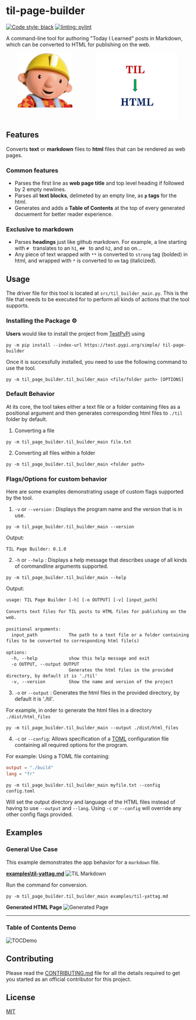 # til-page-builder

[![Code style: black](https://img.shields.io/badge/code%20style-black-000000.svg)](https://github.com/psf/black) [![linting: pylint](https://img.shields.io/badge/linting-pylint-yellowgreen)](https://github.com/pylint-dev/pylint)

A command-line tool for authoring "Today I Learned" posts in Markdown, which can be converted to HTML for publishing on the web.

<div align="center" style="width: 100%">
  <div style="display: flex; align-items: flex-start; justify-content: space-around;">
    <img width="150" src="./assets/bob_the_builder.png" alt="Bob the builder image">
    <img width="225" src="./assets/til_to_html.png" alt="TIL to HTML image">
  </div>
</div>

## Features
Converts **text** or **markdown** files to **html** files that can be rendered as web pages.

### Common features
* Parses the first line as **web page title** and top level heading if followed by 2 empty newlines.
* Parses all **text blocks**, delimeted by an empty line, as **`p` tags** for the html.
* Generates and adds a **Table of Contents** at the top of every generated docuement for better reader experience.

### Exclusive to markdown
* Parses **headings** just like github markdown. For example, a line starting with `# ` translates to an `h1`,  `## ` to and `h2`, and so on...
* Any piece of text wrapped with `**` is converted to `strong` tag (bolded) in html, and wrapped with `*` is converted to `em` tag (italicized).

## Usage

The driver file for this tool is located at `src/til_builder_main.py`. This is the file that needs to be executed for to perform all kinds of actions that the tool supports.

### Installing the Package ⚙️

**Users** would like to install the project from [TestPyPi](https://test.pypi.org/) using
```
py -m pip install --index-url https://test.pypi.org/simple/ til-page-builder
```

Once it is successfully installed, you need to use the following command to use the tool.
```
py -m til_page_builder.til_builder_main <file/folder path> [OPTIONS]
```

### Default Behavior

At its core, the tool takes either a text file or a folder containing files as a positional argument and then generates corresponding html files to `./til` folder by default.

1. Converting a file

```
py -m til_page_builder.til_builder_main file.txt
```

2. Converting all files within a folder

```
py -m til_page_builder.til_builder_main <folder path>
```

### Flags/Options for custom behavior

Here are some examples demonstrating usage of custom flags supported by the tool.

1. `-v` or `--version` : Displays the program name and the version that is in use.
```
py -m til_page_builder.til_builder_main --version
```

Output:

```
TIL Page Builder: 0.1.0
```

2. `-h` or `--help` : Displays a help message that describes usage of all kinds of commandline arguments supported.

```
py -m til_page_builder.til_builder_main --help
```

Output:
```
usage: TIL Page Builder [-h] [-o OUTPUT] [-v] [input_path]

Converts text files for TIL posts to HTML files for publishing on the web.

positional arguments:
  input_path            The path to a text file or a folder containing files to be converted to corresponding html file(s)

options:
  -h, --help            show this help message and exit
  -o OUTPUT, --output OUTPUT
                        Generates the html files in the provided directory, by default it is './til'
  -v, --version         Show the name and version of the project
```

3. `-o` or `--output` : Generates the html files in the provided directory, by default it is './til'.

For example, in order to generate the html files in a directory `./dist/html_files`
```
py -m til_page_builder.til_builder_main --output ./dist/html_files
```
4. `-c` or `--config`: Allows specification of a [TOML](https://toml.io/en/) configuration file containing all required options for the program.

For example: Using a TOML file containing:
```TOML
output = "./build"
lang = "fr"
```
```
py -m til_page_builder.til_builder_main myfile.txt --config config.toml
```

Will set the output directory and language of the HTML files  instead of having to use `--output` and `--lang`. Using `-c` or `--config` will override any other config flags provided.

## Examples

### General Use Case

This example demonstrates the app behavior for a `markdown` file.

[**examples\til-yattag.md**](https://github.com/Amnish04/til-page-builder/blob/master/examples/til-yattag.md)
![TIL Markdown](https://github.com/Amnish04/til-page-builder/assets/78865303/eb3197a2-59e7-4058-85dd-feeeb3af8fa2)

Run the command for conversion.
```
py -m til_page_builder.til_builder_main examples/til-yattag.md
```

**Generated HTML Page**
![Generated Page](https://github.com/Amnish04/til-page-builder/assets/78865303/5f29d438-7e4e-4a97-9a68-33e039ec94f8)

***

### Table of Contents Demo
![TOCDemo](https://github.com/Amnish04/til-page-builder/assets/78865303/663c3cf1-4fb7-4491-9446-da395e8d4994)

## Contributing

Please read the [CONTRIBUTING.md](https://github.com/Amnish04/til-page-builder/blob/static-analysis-tooling/CONTRIBUTING.md) file for all the details required to get you started as an official contributor for this project.

## License

[MIT](https://github.com/Amnish04/til-page-builder/blob/master/LICENSE)

